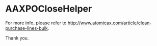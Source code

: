 # AAXPOCloseHelper

For more info, please refer to http://www.atomicax.com/article/clean-purchase-lines-bulk.

Thank you.
